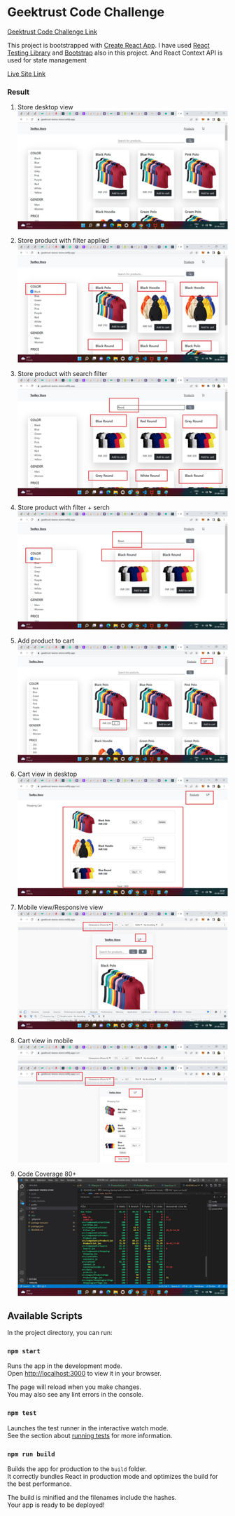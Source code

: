 # Geektrust Code Challenge

[Geektrust Code Challenge Link](https://www.geektrust.com/coding/detailed/teerex-store)

This project is bootstrapped with [Create React App](https://github.com/facebook/create-react-app). I have used [React Testing Library](https://testing-library.com/docs/react-testing-library/intro/) and [Bootstrap](https://getbootstrap.com/) also in this project. And React Context API is used for state management

[Live Site Link](https://geektrust-teerex-store.netlify.app/)

### Result

1. Store desktop view
   ![Result](./result/Result1.jpg)

2. Store product with filter applied
   ![Result](./result/Result2.jpg)

3. Store product with search filter
   ![Result](./result/Result3.jpg)

4. Store product with filter + serch
   ![Result](./result/Result4.jpg)

5. Add product to cart
   ![Result](./result/Result5.jpg)

6. Cart view in desktop
   ![Result](./result/Result6.jpg)

7. Mobile view/Responsive view
   ![Result](./result/Result7.jpg)

8. Cart view in mobile
   ![Result](./result/Result8.jpg)

9. Code Coverage 80+
   ![Result](./result/Result9.jpg)

## Available Scripts

In the project directory, you can run:

### `npm start`

Runs the app in the development mode.\
Open [http://localhost:3000](http://localhost:3000) to view it in your browser.

The page will reload when you make changes.\
You may also see any lint errors in the console.

### `npm test`

Launches the test runner in the interactive watch mode.\
See the section about [running tests](https://facebook.github.io/create-react-app/docs/running-tests) for more information.

### `npm run build`

Builds the app for production to the `build` folder.\
It correctly bundles React in production mode and optimizes the build for the best performance.

The build is minified and the filenames include the hashes.\
Your app is ready to be deployed!
